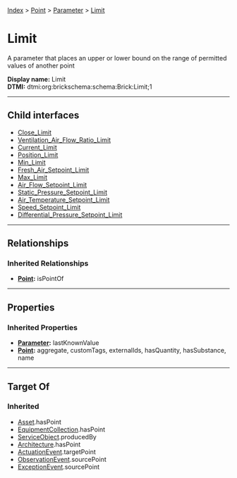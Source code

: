 [Index](../../../index.md) > [Point](../../Point.md) > [Parameter](../Parameter.md) > [Limit](#)
# Limit

A parameter that places an upper or lower bound on the range of permitted values of another point


**Display name:** Limit<br />
**DTMI:** dtmi:org:brickschema:schema:Brick:Limit;1

---

## Child interfaces
* [Close_Limit](Close_Limit.md)
* [Ventilation_Air_Flow_Ratio_Limit](Ventilation_Air_Flow_Ratio_Limit.md)
* [Current_Limit](Current_Limit.md)
* [Position_Limit](Position_Limit/Position_Limit.md)
* [Min_Limit](Min_Limit/Min_Limit.md)
* [Fresh_Air_Setpoint_Limit](Fresh_Air_Setpoint_Limit/Fresh_Air_Setpoint_Limit.md)
* [Max_Limit](Max_Limit/Max_Limit.md)
* [Air_Flow_Setpoint_Limit](Air_Flow_Setpoint_Limit/Air_Flow_Setpoint_Limit.md)
* [Static_Pressure_Setpoint_Limit](Static_Pressure_Setpoint_Limit/Static_Pressure_Setpoint_Limit.md)
* [Air_Temperature_Setpoint_Limit](../Temperature_Parameter/Air_Temperature_Setpoint_Limit/Air_Temperature_Setpoint_Limit.md)
* [Speed_Setpoint_Limit](Speed_Setpoint_Limit/Speed_Setpoint_Limit.md)
* [Differential_Pressure_Setpoint_Limit](Differential_Pressure_Setpoint_Limit/Differential_Pressure_Setpoint_Limit.md)

---

## Relationships

### Inherited Relationships
* **[Point](../../Point.md):** isPointOf

---

## Properties

### Inherited Properties
* **[Parameter](../Parameter.md):** lastKnownValue
* **[Point](../../Point.md):** aggregate, customTags, externalIds, hasQuantity, hasSubstance, name

---

## Target Of
### Inherited
* [Asset](../../../Asset/Asset.md).hasPoint
* [EquipmentCollection](../../../Collection/EquipmentCollection.md).hasPoint
* [ServiceObject](../../../Information/ServiceObject/ServiceObject.md).producedBy
* [Architecture](../../../Space/Architecture/Architecture.md).hasPoint
* [ActuationEvent](../../../Event/PointEvent/ActuationEvent.md).targetPoint
* [ObservationEvent](../../../Event/PointEvent/ObservationEvent.md).sourcePoint
* [ExceptionEvent](../../../Event/PointEvent/ExceptionEvent.md).sourcePoint
